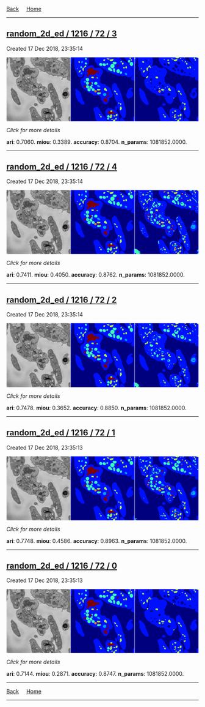 
[Back](..)&nbsp;&nbsp;&nbsp;&nbsp;&nbsp;[Home](https://leapmanlab.github.io/snapshots)

---

<div class="summary"><a href="3"><h2>random_2d_ed / 1216 / 72 / 3</h2></a><p>Created 17 Dec 2018, 23:35:14
</p><a href="3"><img src="3/media/summary.png" align="center"></a><p>
<i>Click for more details</i>
</p></div>

**ari**: 0.7060. **miou**: 0.3389. **accuracy**: 0.8704. **n_params**: 1081852.0000. 

---

<div class="summary"><a href="4"><h2>random_2d_ed / 1216 / 72 / 4</h2></a><p>Created 17 Dec 2018, 23:35:14
</p><a href="4"><img src="4/media/summary.png" align="center"></a><p>
<i>Click for more details</i>
</p></div>

**ari**: 0.7411. **miou**: 0.4050. **accuracy**: 0.8762. **n_params**: 1081852.0000. 

---

<div class="summary"><a href="2"><h2>random_2d_ed / 1216 / 72 / 2</h2></a><p>Created 17 Dec 2018, 23:35:14
</p><a href="2"><img src="2/media/summary.png" align="center"></a><p>
<i>Click for more details</i>
</p></div>

**ari**: 0.7478. **miou**: 0.3652. **accuracy**: 0.8850. **n_params**: 1081852.0000. 

---

<div class="summary"><a href="1"><h2>random_2d_ed / 1216 / 72 / 1</h2></a><p>Created 17 Dec 2018, 23:35:13
</p><a href="1"><img src="1/media/summary.png" align="center"></a><p>
<i>Click for more details</i>
</p></div>

**ari**: 0.7748. **miou**: 0.4586. **accuracy**: 0.8963. **n_params**: 1081852.0000. 

---

<div class="summary"><a href="0"><h2>random_2d_ed / 1216 / 72 / 0</h2></a><p>Created 17 Dec 2018, 23:35:13
</p><a href="0"><img src="0/media/summary.png" align="center"></a><p>
<i>Click for more details</i>
</p></div>

**ari**: 0.7144. **miou**: 0.2871. **accuracy**: 0.8747. **n_params**: 1081852.0000. 

---

[Back](..)&nbsp;&nbsp;&nbsp;&nbsp;&nbsp;[Home](https://leapmanlab.github.io/snapshots)

---